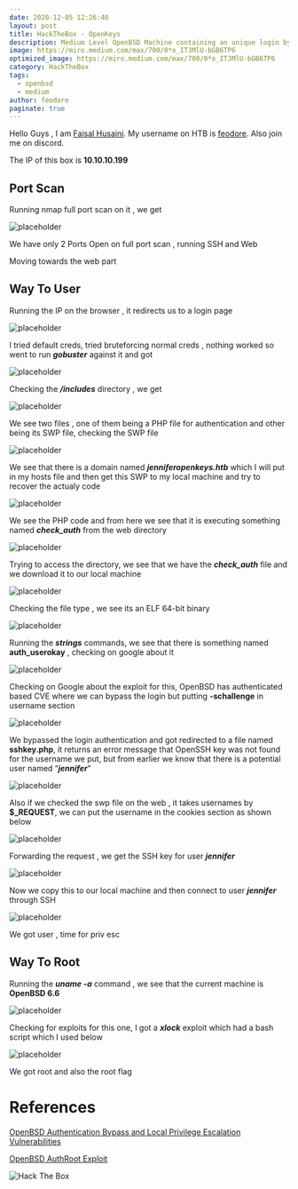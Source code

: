 ```yaml
---
date: 2020-12-05 12:26:40
layout: post
title: HackTheBox - OpenKeys
description: Medium Level OpenBSD Machine containing an unique login bypass and openbsd local root exploitation
image: https://miro.medium.com/max/700/0*o_ITJMlU-bGB6TP6
optimized_image: https://miro.medium.com/max/700/0*o_ITJMlU-bGB6TP6
category: HackTheBox
tags:
  - openbsd
  - medium
author: feodore
paginate: true
---
```


Hello Guys , I am <a href="https://twitter.com/_kNgF">Faisal Husaini</a>. My username on HTB is <a href="https://www.hackthebox.eu/home/users/profile/7404">feodore</a>. Also join me on discord.

The IP of this box is **10.10.10.199**

## Port Scan

Running nmap full port scan on it , we get

![placeholder](https://miro.medium.com/max/691/1*Jg4SwX5WzPF11p4r38-MzA.png "Large example image")

We have only 2 Ports Open on full port scan , running SSH and Web

Moving towards the web part

## Way To User

Running the IP on the browser , it redirects us to a login page

![placeholder](https://miro.medium.com/max/1000/1*SwNA0szuMf2G98mNszt9jQ.png "Large example image")

I tried default creds, tried bruteforcing normal creds , nothing worked so went to run ***gobuster*** against it and got

![placeholder](https://miro.medium.com/max/334/1*Z1TQciACOgAUcF42M-wrLQ.png "Large example image")

Checking the ***/includes*** directory , we get

![placeholder](https://miro.medium.com/max/686/1*E5IRhtvdJYFVCo8dz_8BHQ.png "Large example image")

We see two files , one of them being a PHP file for authentication and other being its SWP file, checking the SWP file

![placeholder](https://miro.medium.com/max/1000/1*fB-N2b0yGVhiuDCppzhukg.png "Large example image")

We see that there is a domain named ***jenniferopenkeys.htb*** which I will put in my hosts file and then get this SWP to my local machine and try to recover the actualy code

![placeholder](https://miro.medium.com/max/449/1*idj1g_2ovEQwIrms8jfL4A.png "Large example image")

We see the PHP code and from here we see that it is executing something named ***check_auth*** from the web directory

![placeholder](https://miro.medium.com/max/654/1*Vu-rthrNU1N6oyrKXrwaqQ.png "Large example image")

Trying to access the directory, we see that we have the ***check_auth*** file and we download it to our local machine

![placeholder](https://miro.medium.com/max/664/1*XACcTnX2KfCSFVM8Oeajrw.png "Large example image")

Checking the file type , we see its an ELF 64-bit binary

![placeholder](https://miro.medium.com/max/700/1*MJgU4PnwvKZgINVj49Qc-g.png "Large example image")

Running the ***strings*** commands, we see that there is something named **auth_userokay** , checking on google about it

![placeholder](https://miro.medium.com/max/298/1*0D8nHZ1kJzStwlBZQ55n8w.png "Large example image")

Checking on Google about the exploit for this, OpenBSD has authenticated based CVE where we can bypass the login but putting **-schallenge** in username section

![placeholder](https://miro.medium.com/max/700/1*YT24HkK0oSnyhVE0W1ExFg.png "Large example image")

We bypassed the login authentication and got redirected to a file named **sshkey.php**, it returns an error message that OpenSSH key was not found for the username we put, but from earlier we know that there is a potential user named “***jennifer***”

![placeholder](https://miro.medium.com/max/700/1*T5LYjxItuBljypgAI5sd_Q.png "Large example image")

Also if we checked the swp file on the web , it takes usernames by **$_REQUEST**, we can put the username in the cookies section as shown below

![placeholder](https://miro.medium.com/max/690/1*PTyfDTQNEYE5D_KuMQej5g.png "Large example image")

Forwarding the request , we get the SSH key for user ***jennifer***

![placeholder](https://miro.medium.com/max/700/1*AWLo1FoQktwEyo66ii-neQ.png "Large example image")

Now we copy this to our local machine and then connect to user ***jennifer*** through SSH

![placeholder](https://miro.medium.com/max/700/1*TutU5iBF_Ip3zu6_qlajyw.png "Large example image")

We got user , time for priv esc


## Way To Root

Running the ***uname -a*** command , we see that the current machine is **OpenBSD 6.6**

![placeholder](https://miro.medium.com/max/397/1*G6L2K2TmjIClRlbC0qDWtA.png "Large example image")

Checking for exploits for this one, I got a ***xlock*** exploit which had a bash script which I used below

![placeholder](https://miro.medium.com/max/700/1*OiF33dDS4usoH67oYG49eA.png "Large example image")

We got root and also the root flag




# References

<a href="https://www.secpod.com/blog/openbsd-authentication-bypass-and-local-privilege-escalation-vulnerabilities/">OpenBSD Authentication Bypass and Local Privilege Escalation Vulnerabilities</a>

<a href="https://github.com/bcoles/local-exploits/blob/master/CVE-2019-19520/openbsd-authroot">OpenBSD AuthRoot Exploit</a>




<img src="http://www.hackthebox.eu/badge/image/7404" alt="Hack The Box"> 










